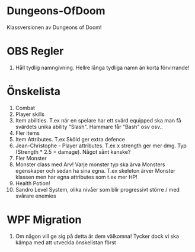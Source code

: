 # Dungeons-OfDoom
Klassversionen av Dungeons of Doom!

# OBS Regler
1. Håll tydlig namngivning. Hellre långa tydliga namn än korta förvirrande!


# Önskelista
1. Combat
2. Player skills
3. Item abilities. T.ex när en spelare har ett svärd equipped ska man få svärdets unika ability "Slash". Hammare får "Bash" osv osv..
4. Fler items
5. Item Attributes. T.ex Sköld ger extra defence
6. Jean-Christophe - Player attributes. T.ex x strength ger mer dmg. Typ (Strength * 2.5 = damage). Något sånt kanske?
7. Fler Monster
8. Monster class med Arv! Varje monster typ ska ärva Monsters egenskaper och sedan ha sina egna. T.ex skeleton ärver Monster klassen men har egna attributes som t.ex mer HP!
10. Health Potion!
11. Sandro Level System, olika nivåer som blir progressivt större / med svårare enemies



# WPF Migration
1. Om någon vill ge sig på detta är dem välkomna! Tycker dock vi ska kämpa med att utveckla önskelistan först
